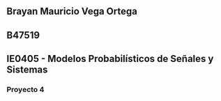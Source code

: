 ## Brayan Mauricio Vega Ortega
## B47519
## IE0405 - Modelos Probabilísticos de Señales y Sistemas
### Proyecto 4

